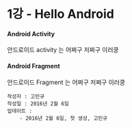 #  1강 - Hello Android

#### Android Activity

안드로이드 activity 는 어쩌구 저쩌구 이러쿵


#### Android Fragment

안드로이드 Fragment 는 어쩌구 저쩌구 이러쿵

```
작성자 : 고민규
작성일 : 2016년 2월 6일
업데이트 :
    - 2016년 2월 6일, 첫 생성, 고민규
```
